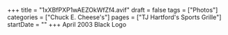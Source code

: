 +++
title = "1xXBfPXP1wAEZOkWfZf4.avif"
draft = false
tags = ["Photos"]
categories = ["Chuck E. Cheese's"]
pages = ["TJ Hartford's Sports Grille"]
startDate = ""
+++
April 2003 Black Logo
